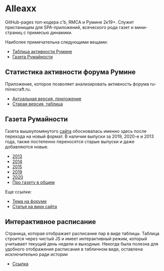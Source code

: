 # Alleaxx
GitHub-pages топ-кодера c'b, RMCA и Румине 2к19+.
Служит пристанищем для SPA-приложений, всяческого рода газет и мини-страниц с примесью динамики.

Наиболее примечательна следующими вещами:
- [Таблица активности Румине](https://alleaxx.github.io/RumineActivity/)
- [Газета Румайности](https://alleaxx.github.io/%D0%A0%D1%83%D0%BC%D0%B0%D0%B9%D0%BD%D0%BE%D1%81%D1%82%D0%B8/index)

## Статистика активности форума Румине
Приложение, которое позволяет анализировать активность форума ru-minecraft.ru.

- [Актуальная версия, приложение](https://alleaxx.github.io/RumineActivity/)
- [Старая версия, таблица](https://alleaxx.github.io/Активность_Румайна/RumineActivity/)


## Газета Румайности
Газета вышеупомянутого [сайта](https://ru-minecraft.ru/forum) обосновалась именно здесь после перехода на новый формат. В наличии выпуски за 2019, 2020-е и 2013 года, также постепенно переносятся старые выпуски и даже добавляются новые.
- [2013](https://alleaxx.github.io/%D0%A0%D1%83%D0%BC%D0%B0%D0%B9%D0%BD%D0%BE%D1%81%D1%82%D0%B8/2013/01.01.13.html)
- [2014](https://alleaxx.github.io/%D0%A0%D1%83%D0%BC%D0%B0%D0%B9%D0%BD%D0%BE%D1%81%D1%82%D0%B8/2014/07.07.14.html)
- [2015](https://alleaxx.github.io/%D0%A0%D1%83%D0%BC%D0%B0%D0%B9%D0%BD%D0%BE%D1%81%D1%82%D0%B8/2015/25.03.15.html)
- [2019](https://alleaxx.github.io/%D0%A0%D1%83%D0%BC%D0%B0%D0%B9%D0%BD%D0%BE%D1%81%D1%82%D0%B8/2019/21.10.19.html)
- [2020](https://alleaxx.github.io/%D0%A0%D1%83%D0%BC%D0%B0%D0%B9%D0%BD%D0%BE%D1%81%D1%82%D0%B8/2020/21.10.20.html)
- [Про газету в общем](https://alleaxx.github.io/%D0%A0%D1%83%D0%BC%D0%B0%D0%B9%D0%BD%D0%BE%D1%81%D1%82%D0%B8/index)

Еще ссылки:
- [Тема на форуме](https://ru-minecraft.ru/forum/showtopic-11157/)
- [Статья на вики сайта](https://ru-minecraft.fandom.com/ru/wiki/%D0%93%D0%B0%D0%B7%D0%B5%D1%82%D1%8B_%D0%A0%D1%83-%D0%BC%D0%B0%D0%B9%D0%BD%D0%B0)


## Интерактивное расписание
Страница, которая отображает расписание пар в виде таблицы. Таблица строится через чистый JS и имеет интерактивный режим, который учитывает текущий день недели и выходные. Некогда была полезна для удобного отображения расписания в табличном виде, оставлена исключительно ради истории

- [Ссылка](https://alleaxx.github.io/%D0%98%D0%BD%D1%82%D0%B5%D1%80%D0%B0%D0%BA%D1%82%D0%B8%D0%B2%D0%BD%D0%BE%D0%B5%20%D1%80%D0%B0%D1%81%D0%BF%D0%B8%D1%81%D0%B0%D0%BD%D0%B8%D0%B5/base.html)